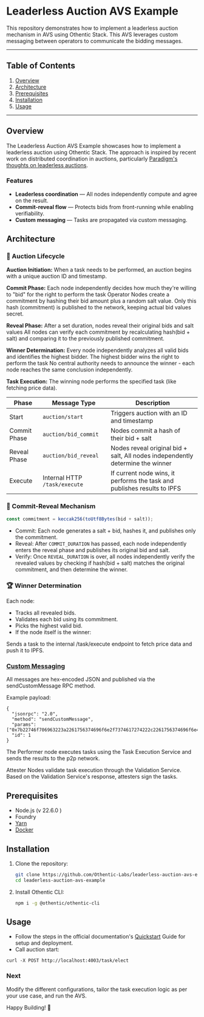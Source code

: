 # Leaderless Auction AVS Example

This repository demonstrates how to implement a leaderless auction mechanism in AVS using Othentic Stack. This AVS leverages custom messaging between operators to communicate the bidding messages.

---

## Table of Contents

1. [Overview](#overview)
2. [Architecture](#architecture)
3. [Prerequisites](#prerequisites)
4. [Installation](#installation)
5. [Usage](#usage)

---

## Overview

The Leaderless Auction AVS Example showcases how to implement a leaderless auction using Othentic Stack. The approach is inspired by recent work on distributed coordination in auctions, particularly [Paradigm's thoughts on leaderless auctions](https://www.paradigm.xyz/2024/02/leaderless-auctions).


### Features

- **Leaderless coordination** — All nodes independently compute and agree on the result.
- **Commit-reveal flow** — Protects bids from front-running while enabling verifiability.
- **Custom messaging** — Tasks are propagated via custom messaging.

## Architecture


### 🔁 Auction Lifecycle

**Auction Initiation:** 
When a task needs to be performed, an auction begins with a unique auction ID and timestamp.

**Commit Phase:**
Each node independently decides how much they're willing to "bid" for the right to perform the task
Operator Nodes create a commitment by hashing their bid amount plus a random salt value. Only this hash (commitment) is published to the network, keeping actual bid values secret.

**Reveal Phase:**
After a set duration, nodes reveal their original bids and salt values
All nodes can verify each commitment by recalculating hash(bid + salt) and comparing it to the previously published commitment.

**Winner Determination:**
Every node independently analyzes all valid bids and identifies the highest bidder. The highest bidder wins the right to perform the task
No central authority needs to announce the winner - each node reaches the same conclusion independently.

**Task Execution:**
The winning node performs the specified task (like fetching price data).


| Phase         | Message Type           | Description                                                                 |
|---------------|------------------------|-----------------------------------------------------------------------------|
| Start         | `auction/start`        | Triggers auction with an ID and timestamp                                  |
| Commit Phase  | `auction/bid_commit`   | Nodes commit a hash of their bid + salt                                    |
| Reveal Phase  | `auction/bid_reveal`   | Nodes reveal original bid + salt, All nodes independently determine the winner|
| Execute       | Internal HTTP `/task/execute` | If current node wins, it performs the task and publishes results to IPFS |

### 🧩 Commit-Reveal Mechanism

```js
const commitment = keccak256(toUtf8Bytes(bid + salt));
```

- Commit: Each node generates a salt + bid, hashes it, and publishes only the commitment.
- Reveal: After `COMMIT_DURATION` has passed, each node independently enters the reveal phase and publishes its original bid and salt.
- Verify: Once  `REVEAL_DURATION` is over, all nodes independently verify the revealed values by checking if hash(bid + salt) matches the original commitment, and then determine the winner.


### 🏆 Winner Determination
Each node:

- Tracks all revealed bids.
- Validates each bid using its commitment.
- Picks the highest valid bid.
- If the node itself is the winner:

Sends a task to the internal /task/execute endpoint to fetch price data and push it to IPFS.


### [Custom Messaging](https://docs.othentic.xyz/main/learn/advanced-concepts/p2p-networking/custom-messaging)
All messages are hex-encoded JSON and published via the sendCustomMessage RPC method.

Example payload:

```
{
  "jsonrpc": "2.0",
  "method": "sendCustomMessage",
  "params": ["0x7b22746f706963223a2261756374696f6e2f7374617274222c2261756374696f6e4964223a31327d"],
  "id": 1
}
```

The Performer node executes tasks using the Task Execution Service and sends the results to the p2p network.

Attester Nodes validate task execution through the Validation Service. Based on the Validation Service's response, attesters sign the tasks. 

## Prerequisites

- Node.js (v 22.6.0 )
- Foundry
- [Yarn](https://yarnpkg.com/)
- [Docker](https://docs.docker.com/engine/install/)

## Installation

1. Clone the repository:

   ```bash
   git clone https://github.com/Othentic-Labs/leaderless-auction-avs-example.git
   cd leaderless-auction-avs-example
   ```

2. Install Othentic CLI:

   ```bash
   npm i -g @othentic/othentic-cli
   ```

## Usage

- Follow the steps in the official documentation's [Quickstart](https://docs.othentic.xyz/main/welcome/getting-started/install-othentic-cli) Guide for setup and deployment.
- Call auction start:
```
curl -X POST http://localhost:4003/task/elect
```


### Next
Modify the different configurations, tailor the task execution logic as per your use case, and run the AVS.

Happy Building! 🚀

